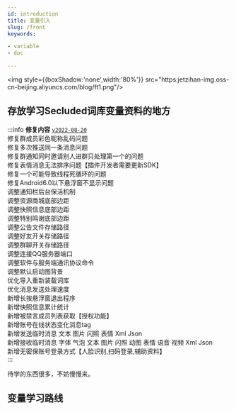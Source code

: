```yaml
---
id: introduction
title: 变量引入
slug: /front
keywords:

- variable
- doc

---
```


<img style={{boxShadow:'none',width:'80%'}} src="https:jetzihan-img.oss-cn-beijing.aliyuncs.com/blog/ft1.png"/>

## 存放学习Secluded词库变量资料的地方


:::info **修复内容**   [`v2022-08-20`](#)  
修复群成员彩色昵称乱码问题  
修复多次推送同一条消息问题  
修复群通知同时邀请别人进群只处理第一个的问题  
修复表情消息无法排序问题【插件开发者需要更新SDK】  
修复一个可能导致线程死循环的问题  
修复Android6.0以下悬浮窗不显示问题  
调整通知栏后台保活机制  
调整资源商城底部边距  
调整快照信息底部边距  
调整特别鸣谢底部边距  
调整公告文件存储路径  
调整好友开关存储路径  
调整群聊开关存储路径  
调整连接QQ服务器端口  
调整软件与服务端通讯协议命令  
调整默认启动图背景  
优化导入重新装载词库  
优化消息发送处理速度  
新增长按悬浮窗退出程序  
新增快照信息累计统计  
新增被禁言成员列表获取【授权功能】  
新增账号在线状态变化消息tag  
新增发送临时消息 文本 图片 闪照 表情 Xml Json  
新增接收临时消息 字体 气泡 文本 图片 闪照 动图 表情 语音 视频 Xml Json  
新增无密保账号登录方式【人脸识别,扫码登录,辅助资料】  
:::


待学的东西很多，不妨慢慢来。

## 变量学习路线


